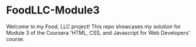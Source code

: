 # FoodLLC-Module3
Welcome to my Food, LLC project! This repo showcases my solution for Module 3 of the Coursera 'HTML, CSS, and Javascript for Web Developers' course. 
